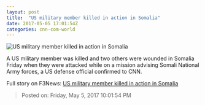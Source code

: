 ```yaml
---
layout: post
title:  "US military member killed in action in Somalia"
date: 2017-05-05 17:01:54Z
categories: cnn-com-world
---
```


![US military member killed in action in Somalia](http://i2.cdn.cnn.com/cnnnext/dam/assets/160204150328-somaliamap-super-tease.jpg)

A US military member was killed and two others were wounded in Somalia Friday when they were attacked while on a mission advising Somali National Army forces, a US defense official confirmed to CNN.


Full story on F3News: [US military member killed in action in Somalia](http://www.f3nws.com/n/syubfB)

> Posted on: Friday, May 5, 2017 10:01:54 PM
